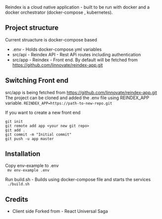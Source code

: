 
Reindex is a cloud native application - built to be run with docker and a docker orchestrator (docker-compose , kubernetes).

## Project structure
Current struacture is docker-compose based 
* .env - Holds docker-compose.yml variables
* src/api - Reindex API - Rest APi routes including authentication
* src/app - Reindex - Front end. By default will be fetched from https://github.com/linnovate/reindex-app.git

## Switching Front end
src/app is being fetched from https://github.com/linnovate/reindex-app.git
The project can be cloned and added the .env file using REINDEX_APP variable. 
``` REINDEX_APP=https://path-to-new-repo.git ```

If you want to create a new front end

``` cd src/app
git init
git remote add app <your new git repo>
git add .
git commit -m "Initial commit"
git push -u app master
```

## Installation

Copy env-example to .env  
``` mv env-example .env```

Run build.sh - Builds using docker-compose file and starts the services  
``` ./build.sh```  

## Credits
- Client side Forked from - React Universal Saga
